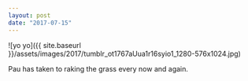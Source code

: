 ```yaml
---
layout: post
date: "2017-07-15"
---
```


![yo yo]({{ site.baseurl }}/assets/images/2017/tumblr_ot1767aUua1r16syio1_1280-576x1024.jpg)

Pau has taken to raking the grass every now and again.
